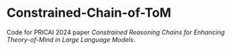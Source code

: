 # Constrained-Chain-of-ToM
Code for PRICAI 2024 paper *Constrained Reasoning Chains for Enhancing Theory-of-Mind in Large Language Models*.
